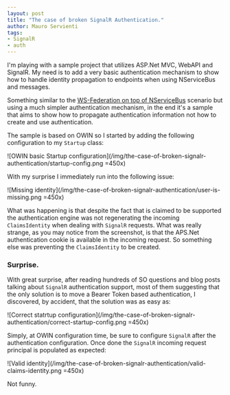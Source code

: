 ```yaml
---
layout: post
title: "The case of broken SignalR Authentication."
author: Mauro Servienti
tags:
- SignalR
- auth
---
```


I'm playing with a sample project that utilizes ASP.Net MVC, WebAPI and SignalR. My need is to add a very basic authentication mechanism to show how to handle identity propagation to endpoints when using NServiceBus and messages.

Something similar to the [WS-Federation on top of NServiceBus](http://milestone.topics.it/2012/06/ws-federation-on-top-of-nservicebus.html) scenario but using a much simpler authentication mechanism, in the end it's a sample that aims to show how to propagate authentication information not how to create and use authentication.

The sample is based on OWIN so I started by adding the following configuration to my `Startup` class:

![OWIN basic Startup configuration](/img/the-case-of-broken-signalr-authentication/startup-config.png =450x)

With my surprise I immediately run into the following issue:

![Missing identity](/img/the-case-of-broken-signalr-authentication/user-is-missing.png =450x)

What was happening is that despite the fact that is claimed to be supported the authentication engine was not regenerating the incoming `ClaimsIdentity` when dealing with `SignalR` requests. What was really strange, as you may notice from the screenshot, is that the APS.Net authentication cookie is available in the incoming request. So something else was preventing the `ClaimsIdentity` to be created.

### Surprise.

With great surprise, after reading hundreds of SO questions and blog posts talking about `SignalR` authentication support, most of them suggesting that the only solution is to move a Bearer Token based authentication, I discovered, by accident, that the solution was as easy as:

![Correct statrtup configuration](/img/the-case-of-broken-signalr-authentication/correct-startup-config.png =450x)

Simply, at OWIN configuration time, be sure to configure `SignalR` after the authentication configuration. Once done the `SignalR` incoming request principal is populated as expected:

![Valid identity](/img/the-case-of-broken-signalr-authentication/valid-claims-identity.png =450x)

Not funny.

